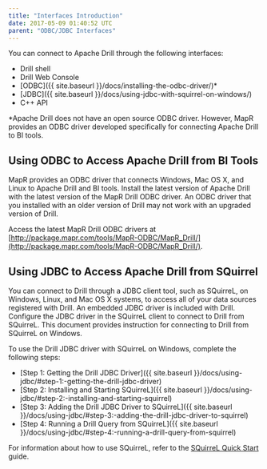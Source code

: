 ```yaml
---
title: "Interfaces Introduction"
date: 2017-05-09 01:40:52 UTC
parent: "ODBC/JDBC Interfaces"
---
```

You can connect to Apache Drill through the following interfaces:

  * Drill shell
  * Drill Web Console
  * [ODBC]({{ site.baseurl }}/docs/installing-the-odbc-driver/)*
  * [JDBC]({{ site.baseurl }}/docs/using-jdbc-with-squirrel-on-windows/)
  * C++ API

*Apache Drill does not have an open source ODBC driver. However, MapR provides an ODBC driver developed specifically for connecting Apache Drill to BI tools. 

## Using ODBC to Access Apache Drill from BI Tools

MapR provides an ODBC driver that connects Windows, Mac OS X, and Linux to Apache Drill and BI tools. Install the latest version of Apache Drill with the latest version of the MapR Drill ODBC driver. An ODBC driver that you installed with an older version of Drill may not work with an upgraded version of Drill.

Access the latest MapR Drill ODBC drivers at [http://package.mapr.com/tools/MapR-ODBC/MapR_Drill/](http://package.mapr.com/tools/MapR-ODBC/MapR_Drill/).

## Using JDBC to Access Apache Drill from SQuirrel

You can connect to Drill through a JDBC client tool, such as SQuirreL, on
Windows, Linux, and Mac OS X systems, to access all of your data sources
registered with Drill. An embedded JDBC driver is included with Drill.
Configure the JDBC driver in the SQuirreL client to connect to Drill from
SQuirreL. This document provides instruction for connecting to Drill from
SQuirreL on Windows.

To use the Drill JDBC driver with SQuirreL on Windows, complete the following
steps:

  * [Step 1: Getting the Drill JDBC Driver]({{ site.baseurl }}/docs/using-jdbc/#step-1:-getting-the-drill-jdbc-driver) 
  * [Step 2: Installing and Starting SQuirreL]({{ site.baseurl }}/docs/using-jdbc/#step-2:-installing-and-starting-squirrel)
  * [Step 3: Adding the Drill JDBC Driver to SQuirreL]({{ site.baseurl }}/docs/using-jdbc/#step-3:-adding-the-drill-jdbc-driver-to-squirrel)
  * [Step 4: Running a Drill Query from SQuirreL]({{ site.baseurl }}/docs/using-jdbc/#step-4:-running-a-drill-query-from-squirrel)

For information about how to use SQuirreL, refer to the [SQuirreL Quick
Start](http://squirrel-sql.sourceforge.net/user-manual/quick_start.html)
guide.
